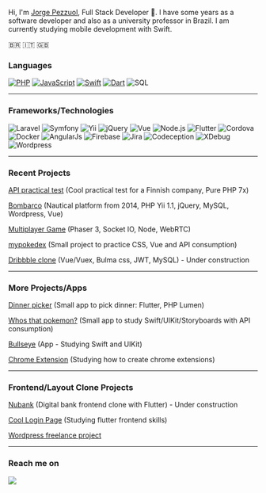 Hi, I'm [Jorge Pezzuol](https://www.linkedin.com/in/jorge-pezzuol/), Full Stack Developer 🚀. I have some years as a software developer and also as a university professor in Brazil. I am currently studying mobile development with Swift.

🇧🇷 :it: :uk:



### Languages

[![PHP](https://img.shields.io/badge/-PHP-fff?&logo=php&logoColor=336791)](https://github.com/jorgepezzuol?tab=repositories&q=&type=&language=php)
[![JavaScript](https://img.shields.io/badge/-JavaScript-fff?&logo=JavaScript&logoColor=ddc508)](https://github.com/jorgepezzuol?tab=repositories&q=&type=&language=javascript)
[![Swift](https://img.shields.io/badge/-Swift-fff?&logo=Swift)](https://github.com/jorgepezzuol?tab=repositories&q=&type=&language=swift)
[![Dart](https://img.shields.io/badge/-Dart-fff?&logo=Dart&logoColor=336791)](https://github.com/jorgepezzuol?tab=repositories&q=&type=&language=Dart)
![SQL](https://img.shields.io/badge/-SQL-fff?&logo=MySQL&logoColor=336791)
<hr/>

### Frameworks/Technologies

![Laravel](https://img.shields.io/badge/-Laravel-fff?&logo=Laravel)
![Symfony](https://img.shields.io/badge/-Symfony-fff?&logo=Symfony&logoColor=black)
![Yii](https://img.shields.io/badge/-Yii-fff?&logo=Yii)
![jQuery](https://img.shields.io/badge/-jQuery-fff?&logo=jQuery&logoColor=336791)
![Vue](https://img.shields.io/badge/-VueJs-fff?&logo=VueJs)
![Node.js](https://img.shields.io/badge/-Node.js-fff?&logo=node.js)
![Flutter](https://img.shields.io/badge/-Flutter-fff?&logo=Flutter&logoColor=0052CC)
![Cordova](https://img.shields.io/badge/-Cordova-fff?&logo=Cordova)
![Docker](https://img.shields.io/badge/-Docker-fff?&logo=Docker)
![AngularJs](https://img.shields.io/badge/-AngularJs-fff?&logo=AngularJs&logoColor=red)
![Firebase](https://img.shields.io/badge/-Firebase-fff?&logo=firebase)
![Jira](https://img.shields.io/badge/-Jira-fff?&logo=jira-software&logoColor=0052CC)
![Codeception](https://img.shields.io/badge/-Codeception-fff?&logo=codeception-software&logoColor=0052CC)
![XDebug](https://img.shields.io/badge/-xdebug-fff?&logo=xdebug-software&logoColor=0052CC)
![Wordpress](https://img.shields.io/badge/-wordpress-fff?&logo=wordpress-software&logoColor=0052CC)
<hr/>


### Recent Projects

<a href="https://github.com/JorgePezzuol/api-test" target="_blank">API practical test</a> (Cool practical test for a Finnish company, Pure PHP 7x)

[Bombarco](https://www.bombarco.com.br) (Nautical platform from 2014, PHP Yii 1.1, jQuery, MySQL, Wordpress, Vue)

<a href="https://my-multiplayer-game.herokuapp.com/" target="_blank">Multiplayer Game</a> (Phaser 3, Socket IO, Node, WebRTC)

[mypokedex](https://mypokedex-jorge.netlify.app) (Small project to practice CSS, Vue and API consumption)

[Dribbble clone](https://github.com/JorgePezzuol/dribbble_clone) (Vue/Vuex, Bulma css, JWT, MySQL) - Under construction
<hr/>


### More Projects/Apps

[Dinner picker](https://github.com/JorgePezzuol/oquevoujantar-app) (Small app to pick dinner: Flutter, PHP Lumen)

[Whos that pokemon?](https://github.com/JorgePezzuol/whosthatpokemon) (Small app to study Swift/UIKit/Storyboards with API consumption)

[Bullseye](https://github.com/JorgePezzuol/studying-ios-bullseye) (App - Studying Swift and UIKit)

[Chrome Extension](https://github.com/JorgePezzuol/chrome-extension-ops) (Studying how to create chrome extensions)
<hr/>


### Frontend/Layout Clone Projects

[Nubank](https://github.com/JorgePezzuol/nubank-flutter) (Digital bank frontend clone with Flutter) - Under construction

[Cool Login Page](https://github.com/JorgePezzuol/flutter-login-page) (Studying flutter frontend skills)

[Wordpress freelance project](https://rekriarte.art.br)
<hr/>




### Reach me on

<p>
  <a target="_blank"href="https://www.linkedin.com/in/jorge-pezzuol/"><img src="https://img.shields.io/badge/linkedin-%230077B5.svg?&style=for-the-badge&logo=linkedin&logoColor=white" /></a>&nbsp;&nbsp;&nbsp;&nbsp;
</p>



